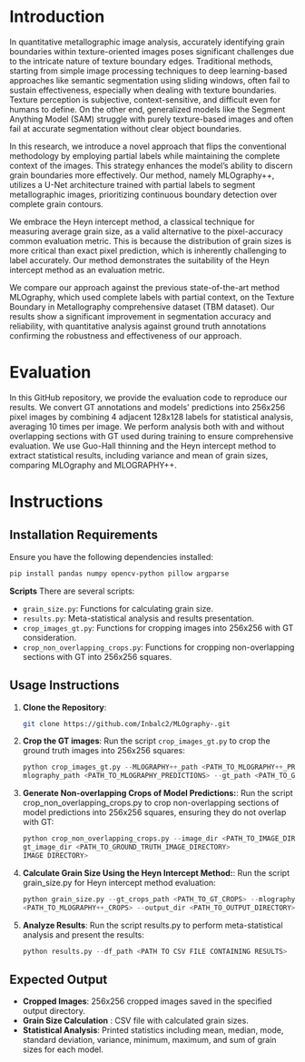 # Introduction
In quantitative metallographic image analysis, accurately identifying grain boundaries within texture-oriented images poses significant challenges due to the intricate nature of texture boundary edges. Traditional methods, starting from simple image processing techniques to deep learning-based approaches like semantic segmentation using sliding windows, often fail to sustain effectiveness, especially when dealing with texture boundaries. Texture perception is subjective, context-sensitive, and difficult even for humans to define. On the other end, generalized models like the Segment Anything Model (SAM) struggle with purely texture-based images and often fail at accurate segmentation without clear object boundaries.

In this research, we introduce a novel approach that flips the conventional methodology by employing partial labels while maintaining the complete context of the images. This strategy enhances the model’s ability to discern grain boundaries more effectively. Our method, namely MLOgraphy++, utilizes a U-Net architecture trained with partial labels to segment metallographic images, prioritizing continuous boundary detection over complete grain contours.

We embrace the Heyn intercept method, a classical technique for measuring average grain size, as a valid alternative to the pixel-accuracy common evaluation metric. This is because the distribution of grain sizes is more critical than exact pixel prediction, which is inherently challenging to label accurately. Our method demonstrates the suitability of the Heyn intercept method as an evaluation metric.

We compare our approach against the previous state-of-the-art method MLOgraphy, which used complete labels with partial context, on the Texture Boundary in Metallography comprehensive dataset (TBM dataset). Our results show a significant improvement in segmentation accuracy and reliability, with quantitative analysis against ground truth annotations confirming the robustness and effectiveness of our approach.

# Evaluation
In this GitHub repository, we provide the evaluation code to reproduce our results. We convert GT annotations and models' predictions into 256x256 pixel images by combining 4 adjacent 128x128 labels for statistical analysis, averaging 10 times per image. We perform analysis both with and without overlapping sections with GT used during training to ensure comprehensive evaluation. We use Guo-Hall thinning and the Heyn intercept method to extract statistical results, including variance and mean of grain sizes, comparing MLOgraphy and MLOGRAPHY++.

   
# Instructions

## Installation Requirements
  Ensure you have the following dependencies installed:
  ```sh
  pip install pandas numpy opencv-python pillow argparse
  ```

**Scripts**
There are several scripts:
  - `grain_size.py`: Functions for calculating grain size.
  - `results.py`: Meta-statistical analysis and results presentation.
  - `crop_images_gt.py`: Functions for cropping images into 256x256 with GT consideration.
  - `crop_non_overlapping_crops.py`:  Functions for cropping non-overlapping sections with GT into 256x256 squares.


## Usage Instructions

1. **Clone the Repository**:
   ```sh
   git clone https://github.com/Inbalc2/MLOgraphy-.git

2. **Crop the GT images**:
   Run the script `crop_images_gt.py`  to crop the ground truth images into 256x256 squares:
   ```python
   python crop_images_gt.py --MLOGRAPHY++_path <PATH_TO_MLOGRAPHY++_PREDICTIONS> --zones_path <PATH_TO_ZONES> --output_path <PATH_TO_OUTPUT_DIRECTORY> --    
   mlography_path <PATH_TO_MLOGRAPHY_PREDICTIONS> --gt_path <PATH_TO_GROUND_TRUTH_IMAGES>
   ```
3. **Generate Non-overlapping Crops of Model Predictions:**:
   Run the script crop_non_overlapping_crops.py to crop non-overlapping sections of model predictions into 256x256 squares, ensuring they do not overlap with GT:
   ```python
   python crop_non_overlapping_crops.py --image_dir <PATH_TO_IMAGE_DIRECTORY> --output_dir <PATH_TO_OUTPUT_DIRECTORY> --zone_size <WIDTH> <HEIGHT> --    
   gt_image_dir <PATH_TO_GROUND_TRUTH_IMAGE_DIRECTORY>
   IMAGE DIRECTORY>
   ```
4.  **Calculate Grain Size Using the Heyn Intercept Method:**:
    Run the script grain_size.py for Heyn intercept method evaluation:
    ```python
    python grain_size.py --gt_crops_path <PATH_TO_GT_CROPS> --mlography_crops_path <PATH_TO_MLOGRAPHY_CROPS> --MLOGRAPHY++_crops_path 
    <PATH_TO_MLOGRAPHY++_CROPS> --output_dir <PATH_TO_OUTPUT_DIRECTORY>

    ```
5.  **Analyze Results**:
    Run the script results.py to perform meta-statistical analysis and present the results:
    ```python
    python results.py --df_path <PATH TO CSV FILE CONTAINING RESULTS>
    ```


## Expected Output
- **Cropped Images**: 256x256 cropped images saved in the specified output directory.
- **Grain Size Calculation** : CSV file with calculated grain sizes.
- **Statistical Analysis**: Printed statistics including mean, median, mode, standard deviation, variance, minimum, maximum, and sum of grain sizes for each model.

  


